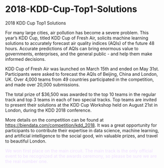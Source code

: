 # 2018-KDD-Cup-Top1-Solutions
2018 KDD Cup Top1 Solutions

For many large cities, air pollution has become a severe problem. This year’s KDD Cup, titled KDD Cup of Fresh Air, solicits machine learning solutions to accurately forecast air quality indices (AQIs) of the future 48 hours. Accurate predictions of AQIs can bring enormous value to governments, enterprises, and the general public - and help them make informed decisions.

KDD Cup of Fresh Air was launched on March 15th and ended on May 31st. Participants were asked to forecast the AQIs of Beijing, China and London, UK. Over 4,000 teams from 49 countries participated in the competition, and made over 20,000 submissions.

The total prize of $36,500 was awarded to the top 10 teams in the regular track and top 3 teams in each of two special tracks. Top teams are invited to present their solutions at the KDD Cup Workshop held on August 21st in London, during the KDD 2018 conference.

More details on the competition can be found at https://biendata.com/competition/kdd_2018. It was a great opportunity for participants to contribute their expertise in data science, machine learning, and artificial intelligence to the social good, win valuable prizes, and travel to beautiful London.

<font color=#eeddff>We won first place on the main circuit. The main track is the only official event to be recognized at the awards ceremony, so please be sure we are the real number one. </font>
